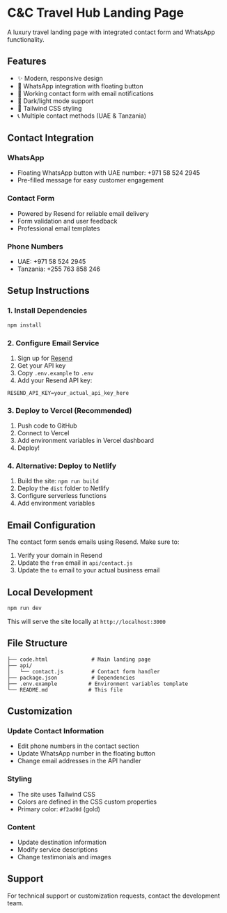 # C&C Travel Hub Landing Page

A luxury travel landing page with integrated contact form and WhatsApp functionality.

## Features

- ✨ Modern, responsive design
- 📱 WhatsApp integration with floating button
- 📧 Working contact form with email notifications
- 🌙 Dark/light mode support
- 🎨 Tailwind CSS styling
- 📞 Multiple contact methods (UAE & Tanzania)

## Contact Integration

### WhatsApp
- Floating WhatsApp button with UAE number: +971 58 524 2945
- Pre-filled message for easy customer engagement

### Contact Form
- Powered by Resend for reliable email delivery
- Form validation and user feedback
- Professional email templates

### Phone Numbers
- UAE: +971 58 524 2945
- Tanzania: +255 763 858 246

## Setup Instructions

### 1. Install Dependencies
```bash
npm install
```

### 2. Configure Email Service
1. Sign up for [Resend](https://resend.com)
2. Get your API key
3. Copy `.env.example` to `.env`
4. Add your Resend API key:
```
RESEND_API_KEY=your_actual_api_key_here
```

### 3. Deploy to Vercel (Recommended)
1. Push code to GitHub
2. Connect to Vercel
3. Add environment variables in Vercel dashboard
4. Deploy!

### 4. Alternative: Deploy to Netlify
1. Build the site: `npm run build`
2. Deploy the `dist` folder to Netlify
3. Configure serverless functions
4. Add environment variables

## Email Configuration

The contact form sends emails using Resend. Make sure to:

1. Verify your domain in Resend
2. Update the `from` email in `api/contact.js`
3. Update the `to` email to your actual business email

## Local Development

```bash
npm run dev
```

This will serve the site locally at `http://localhost:3000`

## File Structure

```
├── code.html              # Main landing page
├── api/
│   └── contact.js         # Contact form handler
├── package.json           # Dependencies
├── .env.example          # Environment variables template
└── README.md             # This file
```

## Customization

### Update Contact Information
- Edit phone numbers in the contact section
- Update WhatsApp number in the floating button
- Change email addresses in the API handler

### Styling
- The site uses Tailwind CSS
- Colors are defined in the CSS custom properties
- Primary color: `#f2ad0d` (gold)

### Content
- Update destination information
- Modify service descriptions
- Change testimonials and images

## Support

For technical support or customization requests, contact the development team.
